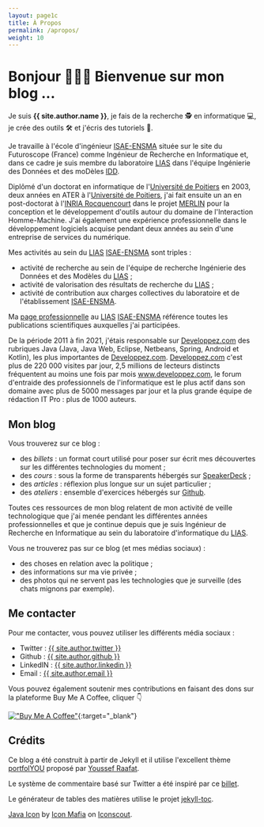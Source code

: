 ```yaml
---
layout: page1c
title: À Propos
permalink: /apropos/
weight: 10
---
```


# **Bonjour 👋👋👋 Bienvenue sur mon blog ...**

Je suis **{{ site.author.name }}**, je fais de la recherche 🕵 en informatique 💻, je crée des outils 🛠 et j'écris des tutoriels 📄. 

Je travaille à l'école d'ingénieur [ISAE-ENSMA] située sur le site du Futuroscope (France) comme Ingénieur de Recherche en Informatique et, dans ce cadre je suis membre du laboratoire [LIAS] dans l'équipe Ingénierie des Données et des moDèles [IDD].

Diplômé d'un doctorat en informatique de l'[Université de Poitiers] en 2003, deux années en ATER à l'[Université de Poitiers], j'ai fait ensuite un an en post-doctorat à l'[INRIA Rocquencourt] dans le projet [MERLIN] pour la conception et le développement d'outils autour du domaine de l'Interaction Homme-Machine. J'ai également une expérience professionnelle dans le développement logiciels acquise pendant deux années au sein d'une entreprise de services du numérique.

Mes activités au sein du [LIAS] [ISAE-ENSMA] sont triples :

* activité de recherche au sein de l'équipe de recherche Ingénierie des Données et des Modèles du [LIAS] ;
* activité de valorisation des résultats de recherche du [LIAS] ;
* activité de contribution aux charges collectives du laboratoire et de l'établissement [ISAE-ENSMA].

Ma [page professionnelle] au [LIAS] [ISAE-ENSMA] référence toutes les publications scientifiques auxquelles j'ai participées.

De la période 2011 à fin 2021, j'étais responsable sur [Developpez.com] des rubriques Java (Java, Java Web, Eclipse, Netbeans, Spring, Android et Kotlin), les plus importantes de [Developpez.com]. [Developpez.com] c'est plus de 220 000 visites par jour, 2,5 millions de lecteurs distincts fréquentent au moins une fois par mois www.developpez.com, le forum d'entraide des professionnels de l'informatique est le plus actif dans son domaine avec plus de 5000 messages par jour et la plus grande équipe de rédaction IT Pro : plus de 1000 auteurs.

## Mon blog

Vous trouverez sur ce blog :

* des *billets* : un format court utilisé pour poser sur écrit mes découvertes sur les différentes technologies du moment ;
* des *cours* : sous la forme de transparents hébergés sur [SpeakerDeck] ;
* des *articles* : réflexion plus longue sur un sujet particulier ;
* des *ateliers* : ensemble d'exercices hébergés sur [Github].

Toutes ces ressources de mon blog relatent de mon activité de veille technologique que j'ai menée pendant les différentes années professionnelles et que je continue depuis que je suis Ingénieur de Recherche en Informatique au sein du laboratoire d'informatique du [LIAS].

Vous ne trouverez pas sur ce blog (et mes médias sociaux) :

* des choses en relation avec la politique ;
* des informations sur ma vie privée ;
* des photos qui ne servent pas les technologies que je surveille (des chats mignons par exemple).

## Me contacter

Pour me contacter, vous pouvez utiliser les différents média sociaux :

* Twitter <i class="fab fa-1x fa-x-twitter"></i> : <a class="social twitter mx-1" href="https://twitter.com/{{ site.author.twitter }}">{{ site.author.twitter }}</a>
* Github <i class="fab fa-1x fa-github"></i> : <a class="social github mx-1" href="https://github.com/{{ site.author.github }}">{{ site.author.github }}</a>
* LinkedIN <i class="fab fa-1x fa-linkedin"></i> : <a class="social linkedin mx-1" href="https://www.linkedin.com/in/{{ site.author.linkedin }}">{{ site.author.linkedin }}</a>
* Email <i class="fas fa-1x fa-envelope"></i> : <a class="social email mx-1" href="mailto:{{ site.author.email }}">{{ site.author.email }}</a>

Vous pouvez également soutenir mes contributions en faisant des dons sur la plateforme Buy Me A Coffee, cliquer 👇

[!["Buy Me A Coffee"](https://cdn.buymeacoffee.com/buttons/v2/default-yellow.png)](https://www.buymeacoffee.com/mickaelbaron){:target="_blank"}

## Crédits

Ce blog a été construit à partir de Jekyll et il utilise l'excellent thème [portfolYOU] proposé par [Youssef Raafat].

Le système de commentaire basé sur Twitter a été inspiré par ce [billet](https://flamiszoltan.me/twitter-as-comment-system).

Le générateur de tables des matières utilise le projet [jekyll-toc](https://github.com/allejo/jekyll-toc).

[Java Icon] by [Icon Mafia] on [Iconscout].

[page professionnelle]: https://www.lias-lab.fr/members/mickaelbaron
[Iconscout]: https://iconscout.com
[Icon Mafia]: https://iconscout.com/contributors/icon-mafia
[Java Icon]: https://iconscout.com/icon/java-26
[Youssef Raafat]: https://github.com/YoussefRaafatNasry
[portfolYOU]: https://github.com/YoussefRaafatNasry/portfolYOU
[Developpez.com]: https://www.developpez.com
[LIAS]: https://www.lias-lab.fr
[ISAE-ENSMA]: https://www.ensma.fr
[Université de Poitiers]: https://www.univ-poitiers.fr/
[INRIA Rocquencourt]: https://www.inria.fr
[MERLIN]: https://www.inria.fr/equipes/merlin
[SpeakerDeck]: https://speakerdeck.com/mickaelbaron
[Github]: https://github.com/mickaelbaron
[IDD]: https://www.lias-lab.fr/teams/data-engineering